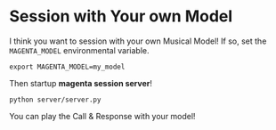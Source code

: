 # Session with Your own Model

I think you want to session with your own Musical Model! 
If so, set the `MAGENTA_MODEL` environmental variable.

```
export MAGENTA_MODEL=my_model
```

Then startup **magenta session server**!

```
python server/server.py
```

You can play the Call & Response with your model!
